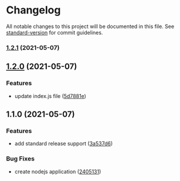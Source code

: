 # Changelog

All notable changes to this project will be documented in this file. See [standard-version](https://github.com/conventional-changelog/standard-version) for commit guidelines.

### [1.2.1](https://github.com/mdilshan/convensional-commits/compare/v1.2.0...v1.2.1) (2021-05-07)

## [1.2.0](https://github.com/mdilshan/convensional-commits/compare/v1.1.0...v1.2.0) (2021-05-07)


### Features

* update index.js file ([5d7881e](https://github.com/mdilshan/convensional-commits/commit/5d7881ee4d4e0990bc65853c4e52e5713bbb11f3))

## 1.1.0 (2021-05-07)


### Features

* add standard release support ([3a537d6](https://github.com/mdilshan/convensional-commits/commit/3a537d60c44b143efb019c4f3e7846d41d16b09b))


### Bug Fixes

* create nodejs application ([2405131](https://github.com/mdilshan/convensional-commits/commit/2405131688975f759e102e280003b25927df71ed))
